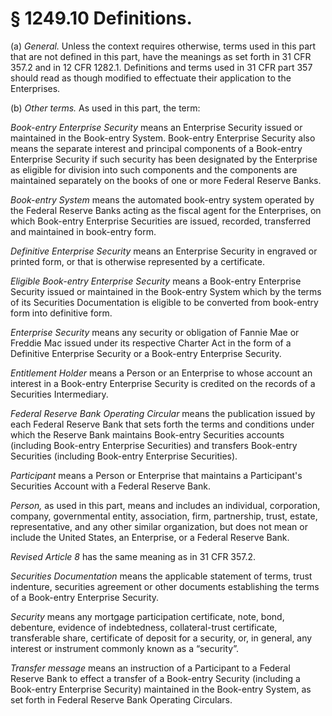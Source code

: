 # § 1249.10   Definitions.

(a) *General.* Unless the context requires otherwise, terms used in this part that are not defined in this part, have the meanings as set forth in 31 CFR 357.2 and in 12 CFR 1282.1. Definitions and terms used in 31 CFR part 357 should read as though modified to effectuate their application to the Enterprises.


(b) *Other terms.* As used in this part, the term:


*Book-entry Enterprise Security* means an Enterprise Security issued or maintained in the Book-entry System. Book-entry Enterprise Security also means the separate interest and principal components of a Book-entry Enterprise Security if such security has been designated by the Enterprise as eligible for division into such components and the components are maintained separately on the books of one or more Federal Reserve Banks.


*Book-entry System* means the automated book-entry system operated by the Federal Reserve Banks acting as the fiscal agent for the Enterprises, on which Book-entry Enterprise Securities are issued, recorded, transferred and maintained in book-entry form.


*Definitive Enterprise Security* means an Enterprise Security in engraved or printed form, or that is otherwise represented by a certificate.


*Eligible Book-entry Enterprise Security* means a Book-entry Enterprise Security issued or maintained in the Book-entry System which by the terms of its Securities Documentation is eligible to be converted from book-entry form into definitive form.


*Enterprise Security* means any security or obligation of Fannie Mae or Freddie Mac issued under its respective Charter Act in the form of a Definitive Enterprise Security or a Book-entry Enterprise Security.


*Entitlement Holder* means a Person or an Enterprise to whose account an interest in a Book-entry Enterprise Security is credited on the records of a Securities Intermediary.


*Federal Reserve Bank Operating Circular* means the publication issued by each Federal Reserve Bank that sets forth the terms and conditions under which the Reserve Bank maintains Book-entry Securities accounts (including Book-entry Enterprise Securities) and transfers Book-entry Securities (including Book-entry Enterprise Securities).


*Participant* means a Person or Enterprise that maintains a Participant's Securities Account with a Federal Reserve Bank.


*Person,* as used in this part, means and includes an individual, corporation, company, governmental entity, association, firm, partnership, trust, estate, representative, and any other similar organization, but does not mean or include the United States, an Enterprise, or a Federal Reserve Bank.


*Revised Article 8* has the same meaning as in 31 CFR 357.2.


*Securities Documentation* means the applicable statement of terms, trust indenture, securities agreement or other documents establishing the terms of a Book-entry Enterprise Security.


*Security* means any mortgage participation certificate, note, bond, debenture, evidence of indebtedness, collateral-trust certificate, transferable share, certificate of deposit for a security, or, in general, any interest or instrument commonly known as a “security”.


*Transfer message* means an instruction of a Participant to a Federal Reserve Bank to effect a transfer of a Book-entry Security (including a Book-entry Enterprise Security) maintained in the Book-entry System, as set forth in Federal Reserve Bank Operating Circulars.




